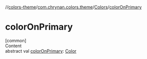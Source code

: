 //[colors-theme](../../../index.md)/[com.chrynan.colors.theme](../index.md)/[Colors](index.md)/[colorOnPrimary](color-on-primary.md)



# colorOnPrimary  
[common]  
Content  
abstract val [colorOnPrimary](color-on-primary.md): [Color](../../../../colors-core/colors-core/com.chrynan.colors/-color/index.md)  



